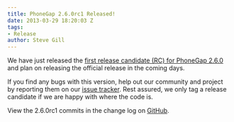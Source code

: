 ```yaml
---
title: PhoneGap 2.6.0rc1 Released!
date: 2013-03-29 18:20:03 Z
tags:
- Release
author: Steve Gill
---
```


We have just released the [first release candidate (RC) for PhoneGap 2.6.0](https://s3.amazonaws.com/phonegap.download/phonegap-2.6.0rc1.zip) and plan on releasing the official release in the coming days.

If you find any bugs with this version, help out our community and project by reporting them on our [issue tracker](https://issues.apache.org/jira/browse/CB). Rest assured, we only tag a release candidate if we are happy with where the code is.

View the 2.6.0rc1 commits in the change log on [GitHub](https://github.com/phonegap/phonegap/blob/2.6.0rc1/changelog).
